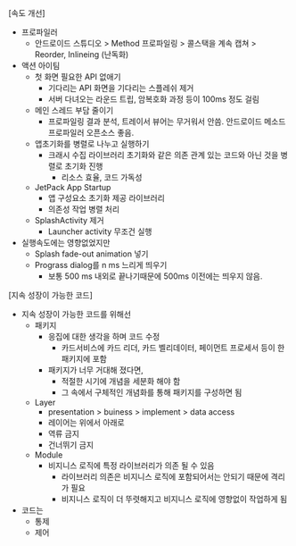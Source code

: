 [속도 개선]
* 프로파일러
    * 안드로이드 스튜디오 > Method 프로파일링 > 콜스택을 계속 캡쳐 > Reorder, Inlineing (난독화)
* 액션 아이팀
    * 첫 화면 필요한 API 없애기
        * 기다리는 API 화면을 기다리는 스플레쉬 제거
        * 서버 다녀오는 라운드 트립, 암복호화 과정 등이 100ms 정도 걸림
    * 메인 스레드 부담 줄이기
        * 프로파일링 결과 분석, 트레이서 뷰어는 무거워서 안씀. 안드로이드 메소드 프로파일러 오픈소스 좋음.
    * 앱초기화를 병렬로 나누고 실행하기
        * 크래시 수집 라이브러리 초기화와 같은 의존 관계 있는 코드와 아닌 것을 병렬로 초기화 진행
            * 리소스 효율, 코드 가독성
    * JetPack App Startup 
        * 앱 구성요소 초기화 제공 라이브러리
        * 의존성 작업 병렬 처리
    * SplashActivity 제거
        * Launcher activity 무조건 실행 
* 실행속도에는 영향없었지만
    * Splash fade-out animation 넣기
    * Prograss dialog를 n ms 느리게 띄우기
        * 보통 500 ms 내외로 끝나기때문에 500ms 이전에는 띄우지 않음.

[지속 성장이 가능한 코드]
* 지속 성장이 가능한 코드를 위해선
    * 패키지
        * 응집에 대한 생각을 하며 코드 수정
            * 카드서비스에 카드 리더, 카드 벨리데이터, 페이먼트 프로세서 등이 한 패키지에 포함
        * 패키지가 너무 거대해 졌다면, 
            * 적절한 시기에 개념을 세분화 해야 함
            * 그 속에서 구체적인 개념화를 통해 패키지를 구성하면 됨
    * Layer
        * presentation > buiness > implement > data access
        * 레이어는 위에서 아래로
        * 역류 금지
        * 건너뛰기 금지
    * Module
        * 비지니스 로직에 특정 라이브러리가 의존 될 수 있음
            * 라이브러리 의존은 비지니스 로직에 포함되어서는 안되기 때문에 격리가 필요
            * 비지니스 로직이 더 뚜렷해지고 비지니스 로직에 영향없이 작업하게 됨
* 코드는
    * 통제
    * 제어